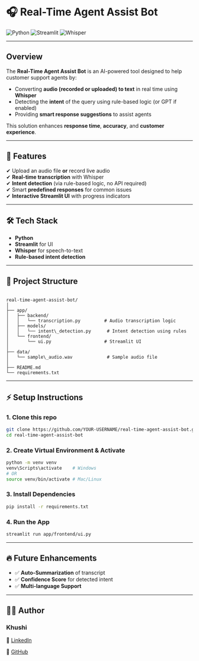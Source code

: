 # 🎧 Real-Time Agent Assist Bot

![Python](https://img.shields.io/badge/Python-3.9+-blue.svg)
![Streamlit](https://img.shields.io/badge/Streamlit-Framework-brightgreen)
![Whisper](https://img.shields.io/badge/Whisper-SpeechToText-purple)

---

## Overview
The **Real-Time Agent Assist Bot** is an AI-powered tool designed to help customer support agents by:
- Converting **audio (recorded or uploaded) to text** in real time using **Whisper**
- Detecting the **intent** of the query using rule-based logic (or GPT if enabled)
- Providing **smart response suggestions** to assist agents

This solution enhances **response time**, **accuracy**, and **customer experience**.

---

## 🚀 Features
✔ Upload an audio file **or** record live audio  
✔ **Real-time transcription** with Whisper  
✔ **Intent detection** (via rule-based logic, no API required)  
✔ Smart **predefined responses** for common issues  
✔ **Interactive Streamlit UI** with progress indicators  

---

## 🛠️ Tech Stack
- **Python**
- **Streamlit** for UI
- **Whisper** for speech-to-text
- **Rule-based intent detection**

---

## 📂 Project Structure
```

real-time-agent-assist-bot/
│
├── app/
│   ├── backend/
│   │   └── transcription.py         # Audio transcription logic
│   ├── models/
│   │   └── intent\_detection.py      # Intent detection using rules
│   └── frontend/
│       └── ui.py                    # Streamlit UI
│
├── data/
│   └── sample\_audio.wav             # Sample audio file
│
├── README.md
└── requirements.txt

````

---

## ⚡ Setup Instructions
### 1. Clone this repo
```bash
git clone https://github.com/YOUR-USERNAME/real-time-agent-assist-bot.git
cd real-time-agent-assist-bot
````

### 2. Create Virtual Environment & Activate

```bash
python -m venv venv
venv\Scripts\activate    # Windows
# OR
source venv/bin/activate # Mac/Linux
```

### 3. Install Dependencies

```bash
pip install -r requirements.txt
```

### 4. Run the App

```bash
streamlit run app/frontend/ui.py
```

---

## 🔥 Future Enhancements

* ✅ **Auto-Summarization** of transcript
* ✅ **Confidence Score** for detected intent
* ✅ **Multi-language Support**

---

## 👩‍💻 Author

### **Khushi**

📌 [LinkedIn](https://www.linkedin.com/in/khushi-jhamb/) 

📌 [GitHub](https://github.com/Khushi36365)
